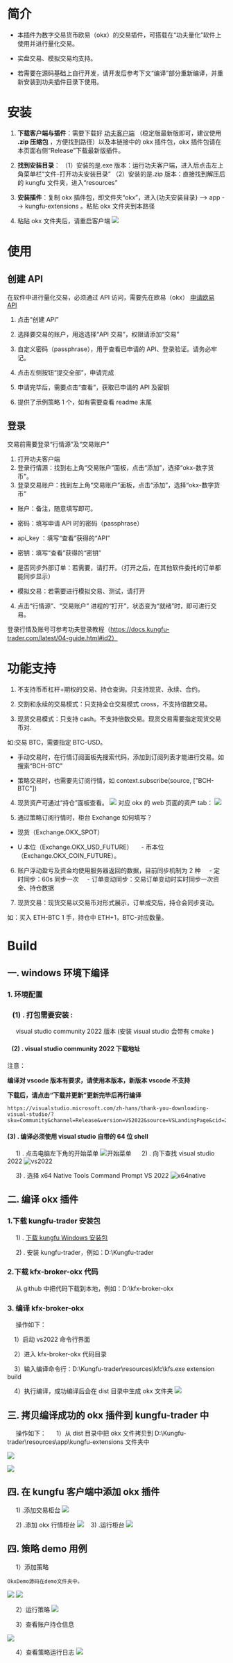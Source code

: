 # 简介

- 本插件为数字交易货币欧易（okx）的交易插件，可搭载在“功夫量化”软件上使用并进行量化交易。
- 实盘交易、模拟交易均支持。

- 若需要在源码基础上自行开发，请开发后参考下文“编译”部分重新编译，并重新安装到功夫插件目录下使用。

# 安装

1. **下载客户端与插件**：需要下载好 <a href="https://releases.kungfu-trader.com" title="超链接title">功夫客户端</a> （稳定版最新版即可，建议使用 **.zip 压缩包** ，方便找到路径）以及本链接中的 okx 插件包，okx 插件包请在本页面右侧“Release”下载最新版插件。

2. **找到安装目录**：
   （1）安装的是.exe 版本：运行功夫客户端，进入后点击左上角菜单栏“文件-打开功夫安装目录”
   （2）安装的是.zip 版本：直接找到解压后的 kungfu 文件夹，进入“resources”

3. **安装插件**：复制 okx 插件包，即文件夹“okx”，进入{功夫安装目录} --> app -->
   kungfu-extensions 。粘贴 okx 文件夹到本路径

4. 粘贴 okx 文件夹后，请重启客户端
   ![](https://markdown.liuchengtu.com/work/uploads/upload_54fb5a2d6053cc5855cdde6ba4a52117.png)

# 使用

## 创建 API

在软件中进行量化交易，必须通过 API 访问，需要先在欧易（okx） <a
href="https://www.okx.com/zh-hans/okx-api" title="超链接title">申请欧易 API</a>

1. 点击“创建 API”
2. 选择要交易的账户，用途选择“API 交易”，权限请添加“交易”
3. 自定义密码（passphrase），用于查看已申请的 API、登录验证。请务必牢记。
4. 点击左侧按钮“提交全部”，申请完成

5. 申请完毕后，需要点击“查看”，获取已申请的 API 及密钥

6. 提供了示例策略 1 个，如有需要查看 readme 末尾

## 登录

交易前需要登录“行情源”及“交易账户”

1. 打开功夫客户端
2. 登录行情源：找到右上角“交易账户”面板，点击“添加”，选择“okx-数字货币”。
3. 登录交易账户：找到左上角“交易账户”面板，点击“添加”，选择“okx-数字货币”

- 账户：备注，随意填写即可。

- 密码：填写申请 API 时的密码（passphrase）

- api_key ：填写“查看”获得的“API”

- 密钥：填写“查看”获得的“密钥”

- 是否同步外部订单：若需要，请打开。（打开之后，在其他软件委托的订单都能同步显示）

- 模拟交易：若需要进行模拟交易、测试，请打开

4. 点击“行情源”、“交易账户” 进程的“打开”，状态变为“就绪”时，即可进行交易。

登录行情及账号可参考功夫登录教程（https://docs.kungfu-trader.com/latest/04-guide.html#id2）

# 功能支持

1. 不支持币币杠杆+期权的交易、持仓查询。只支持现货、永续、合约。

2. 交割和永续的交易模式：只支持全仓交易模式 cross，不支持倍数交易。

3. 现货交易模式：只支持 cash。不支持倍数交易。现货交易需要指定现货交易币对.

如:交易 BTC，需要指定 BTC-USD。

- 手动交易时，在行情订阅面板先搜索代码，添加到订阅列表才能进行交易。如搜索“BCH-BTC"

- 策略交易时，也需要先订阅行情，如 context.subscribe(source, ["BCH-BTC"])

4. 现货资产可通过“持仓”面板查看。
   ![](https://markdown.liuchengtu.com/work/uploads/upload_a60cbe2c04d52543b87823bfac94b0e3.png)
   对应 okx 的 web 页面的资产 tab：
   ![](https://markdown.liuchengtu.com/work/uploads/upload_7362804669c513aad14839396b025be2.png)

5. 通过策略订阅行情时，柜台 Exchange 如何填写？

- 现货（Exchange.OKX_SPOT）

- U 本位（Exchange.OKX_USD_FUTURE）
      - 币本位（Exchange.OKX_COIN_FUTURE）。

6. 账户浮动盈亏及资金均使用服务器返回的数据，目前同步机制为 2 种
       - 定时同步：60s 同步一次
       - 订单变动同步：交易订单变动时实时同步一次资金、持仓数据

7. 现货交易：现货交易以交易币对形式展示，订单成交后，持仓会同步变动。

如：买入 ETH-BTC 1 手，持仓中 ETH+1，BTC-对应数量。

# Build

## 一. windows 环境下编译

### 1. 环境配置

###    (1) . 打包需要安装 :

​     visual studio community 2022 版本 (安装 visual studio 会带有 cmake )

####    (2) . visual studio community 2022 下载地址

注意：

**编译对 vscode 版本有要求，请使用本版本，新版本 vscode 不支持**

**下载后，请点击“下载并更新”更新完毕后再行编译**

```
https://visualstudio.microsoft.com/zh-hans/thank-you-downloading-visual-studio/?sku=Community&channel=Release&version=VS2022&source=VSLandingPage&cid=2030&passive=false
```

#### (3) . 编译必须使用 visual studio 自带的 64 位 shell

​     1) . 点击电脑左下角的开始菜单
![开始菜单](https://raw.githubusercontent.com/Pythonzhai/picture_24/main/img/%E5%BC%80%E5%A7%8B%E8%8F%9C%E5%8D%95.png)
​     2) . 向下查找 visual studio 2022
![vs2022](https://raw.githubusercontent.com/Pythonzhai/picture_24/main/img/vs2022.png)

​     3) . 选择 x64 Native Tools Command Prompt VS 2022
![x64native](https://raw.githubusercontent.com/Pythonzhai/picture_24/main/img/x64native.png)

## 二. 编译 okx 插件

### 1.下载 kungfu-trader 安装包

​     1) . [下载 kungfu Windows 安装包](https://releases.kungfu-trader.com)

​     2) . 安装 kungfu-trader，例如：D:\Kungfu-trader

### 2.下载 kfx-broker-okx 代码

​     从 github 中把代码下载到本地，例如：D:\kfx-broker-okx

### 3. 编译 kfx-broker-okx

​     操作如下：

​    1）启动 vs2022 命令行界面

​    2）进入 kfx-broker-okx 代码目录

​    3）输入编译命令行：D:\Kungfu-trader\resources\kfc\kfs.exe extension build

​    4）执行编译，成功编译后会在 dist 目录中生成 okx 文件夹
![](https://markdown.liuchengtu.com/work/uploads/upload_7ff890019440588c8f677bc78adf8b9d.png)

## 三. 拷贝编译成功的 okx 插件到 kungfu-trader 中

​     操作如下：
​     1）从 dist 目录中把 okx 文件拷贝到 D:\Kungfu-trader\resources\app\kungfu-extensions 文件夹中

![](https://markdown.liuchengtu.com/work/uploads/upload_5ec4eb0950d2619d526e0fef39ccbcd7.png)

![](https://markdown.liuchengtu.com/work/uploads/upload_a384a71d282f927c330f24787e8c112a.png)

## 四. 在 kungfu 客户端中添加 okx 插件

​     1) .添加交易柜台
![](https://markdown.liuchengtu.com/work/uploads/upload_a80de2031a96e62b0545bc1127a05d55.png)

​     2) .添加 okx 行情柜台
![](https://markdown.liuchengtu.com/work/uploads/upload_486a618c14f4c42ca865b188023f5a4a.png)
​     3) .运行柜台
![](https://markdown.liuchengtu.com/work/uploads/upload_f9a1625d6eba1ca68851fcd872071d29.png)

## 四. 策略 demo 用例

​     1）添加策略

    OkxDemo源码在demo文件夹中。

![](https://markdown.liuchengtu.com/work/uploads/upload_4257c774b4551e0af81444d189705e4f.png)
![](https://markdown.liuchengtu.com/work/uploads/upload_67dff0f9b26fe6faaa9517b8436a80de.png)

​     2）运行策略
![](https://markdown.liuchengtu.com/work/uploads/upload_10fa0a32982b7297c73b8026a1b83881.png)

​     3）查看账户持仓信息

![](https://markdown.liuchengtu.com/work/uploads/upload_f4a0d76b0c297e78d3a0fea546373df1.png)

​     4）查看策略运行日志
![](https://markdown.liuchengtu.com/work/uploads/upload_f95592e9a4917b3f24ed46c1f2d96b6f.png)

```

```
